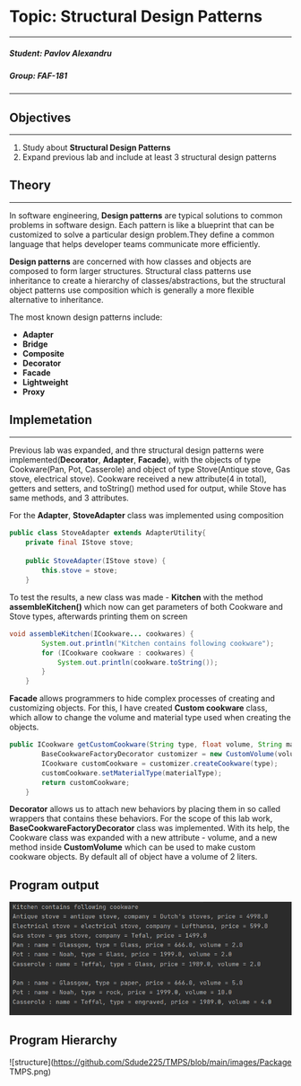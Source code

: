 # Topic: Structural Design Patterns
****
##### Student: Pavlov Alexandru
##### Group: FAF-181
****
## Objectives
****
1. Study about **Structural Design Patterns**
2. Expand previous lab and include at least 3 structural design patterns
## Theory
****
In software engineering, **Design patterns** are typical solutions to common problems in software design. Each pattern is like a blueprint that can be customized to solve a particular design problem.They define a common language that helps developer teams communicate more efficiently.

**Design patterns** are concerned with how classes and objects are composed to form larger structures. Structural class patterns use inheritance to create a hierarchy of classes/abstractions, but the structural object patterns use composition which is generally a more flexible alternative to inheritance.

The most known design patterns include:
 * **Adapter**
 * **Bridge**
 * **Composite**
 * **Decorator**
 * **Facade**
 * **Lightweight**
 * **Proxy**

## Implemetation
****
Previous lab was expanded, and thre structural design patterns were implemented(**Decorator**, **Adapter**, **Facade**), with the objects of type Cookware(Pan, Pot, Casserole) and object of type Stove(Antique stove, Gas stove, electrical stove). Cookware received a new attribute(4 in total), getters and setters, and toString() method used for output, while Stove has same methods, and 3 attributes.

For the **Adapter**, **StoveAdapter** class was implemented using composition
```java
public class StoveAdapter extends AdapterUtility{
    private final IStove stove;

    public StoveAdapter(IStove stove) {
        this.stove = stove;
    }
```
To test the results, a new class was made - **Kitchen** with the method **assembleKitchen()** which now can get parameters of both Cookware and Stove types, afterwards printing them on screen
```java
void assembleKitchen(ICookware... cookwares) {
        System.out.println("Kitchen contains following cookware");
        for (ICookware cookware : cookwares) {
            System.out.println(cookware.toString());
        }
    }
```

**Facade** allows programmers to hide complex processes of creating and customizing objects. For this, I have created **Custom cookware** class, which allow to change the volume and material type used when creating the objects. 

```java
public ICookware getCustomCookware(String type, float volume, String materialType) {
        BaseCookwareFactoryDecorator customizer = new CustomVolume(volume, baseFactory);
        ICookware customCookware = customizer.createCookware(type);
        customCookware.setMaterialType(materialType);
        return customCookware;
    }
```

**Decorator** allows us to attach new behaviors by placing them in so called wrappers that contains these behaviors. For the scope of this lab work, **BaseCookwareFactoryDecorator** class was implemented. With its help, the Cookware class was expanded with a new attribute - volume, and a new method inside **CustomVolume** which can be used to make custom cookware objects. By default all of object have a volume of 2 liters.

## Program output
![output](https://github.com/Sdude225/TMPS/blob/main/images/outputlab2.png)
## Program Hierarchy
![structure](https://github.com/Sdude225/TMPS/blob/main/images/Package TMPS.png)
